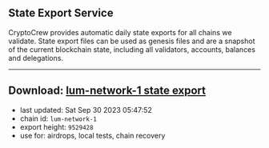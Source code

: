 ## State Export Service
CryptoCrew provides automatic daily state exports for all chains we validate. State export files can be used as genesis files and are a snapshot of the current blockchain state, including all validators, accounts, balances and delegations.

---
**Download: [lum-network-1 state export](https://dl.ccvalidators.com/SERVICE/lumnetwork/lum-network-1_export_9529428.json)**
---

- last updated: Sat Sep 30 2023 05:47:52
- chain id: `lum-network-1`
- export height: `9529428`
- use for: airdrops, local tests, chain recovery
